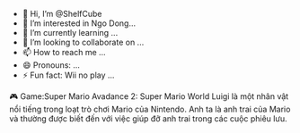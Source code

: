 - 👋 Hi, I’m @ShelfCube
- 👀 I’m interested in Ngo Dong...
- 🌱 I’m currently learning ...
- 💞️ I’m looking to collaborate on ...
- 📫 How to reach me ...
- 😄 Pronouns: ...
- ⚡ Fun fact: Wii no play ...

<!---
ShelfCube/ShelfCube is a ✨ special ✨ repository because its `README.md` (this file) appears on your GitHub profile.
You can click the Preview link to take a look at your changes.
--->
🎮 Game:Super Mario Avadance 2: Super Mario World
Luigi là một nhân vật nổi tiếng trong loạt trò chơi Mario của Nintendo. Anh ta là anh trai của Mario và thường được biết đến với việc giúp đỡ anh trai trong các cuộc phiêu lưu.
